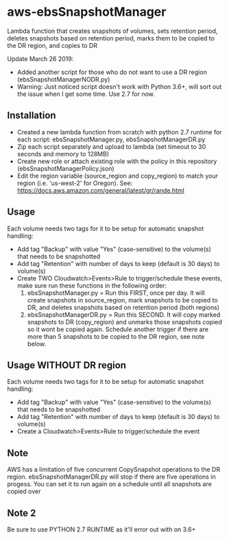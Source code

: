 # aws-ebsSnapshotManager
Lambda function that creates snapshots of volumes, sets retention period, deletes snapshots based on retention period, marks them to be copied to the DR region, and copies to DR 

Update March 26 2019:
- Added another script for those who do not want to use a DR region (ebsSnapshotManagerNODR.py)
- Warning:  Just noticed script doesn't work with Python 3.6+, will sort out the issue when I get some time. Use 2.7 for now.

## Installation
- Created a new lambda function from scratch with python 2.7 runtime for each script: ebsSnapshotManager.py, ebsSnapshotManagerDR.py
- Zip each script separately and upload to lambda (set timeout to 30 seconds and memory to 128MB)
- Create new role or attach existing role with the policy in this repository (ebsSnapshotManagerPolicy.json)
- Edit the region variable (source_region and copy_region) to match your region (i.e. 'us-west-2' for Oregon).  See: https://docs.aws.amazon.com/general/latest/gr/rande.html

## Usage
Each volume needs two tags for it to be setup for automatic snapshot handling:
- Add tag "Backup" with value "Yes" (case-sensitive) to the volume(s) that needs to be snapshotted
- Add tag "Retention" with number of days to keep (default is 30 days) to volume(s)
- Create TWO Cloudwatch>Events>Rule to trigger/schedule these events, make sure run these functions in the following order:
  1. ebsSnapshotManager.py  = Run this FIRST, once per day. It will create snapshots in source_region, mark snapshots to be copied to DR, and deletes snapshots based on retention period (both regions)
  2. ebsSnapshotManagerDR.py  = Run this SECOND. It will copy marked snapshots to DR (copy_region) and unmarks those snapshots copied so it wont be copied again. Schedule another trigger if there are more than 5 snapshots to be copied to the DR region, see note below.

## Usage WITHOUT DR region
Each volume needs two tags for it to be setup for automatic snapshot handling:
- Add tag "Backup" with value "Yes" (case-sensitive) to the volume(s) that needs to be snapshotted
- Add tag "Retention" with number of days to keep (default is 30 days) to volume(s)
- Create a Cloudwatch>Events>Rule to trigger/schedule the event



## Note
AWS has a limitation of five concurrent CopySnapshot operations to the DR region. ebsSnapshotManagerDR.py will stop if there are five operations in progess.  You can set it to run again on a schedule until all snapshots are copied over

## Note 2
Be sure to use PYTHON 2.7 RUNTIME as it'll error out with on 3.6+ 
